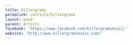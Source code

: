 ```yaml
---
title: Killergrams
permalink: /artists/killergrams
layout: band
parent: Artists
facebook: 'https://www.facebook.com/killergramsmusic/'
website: 'http://www.killergramsmusic.com/'
---
```

